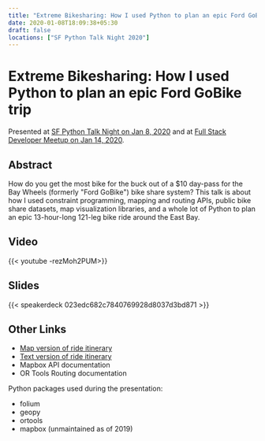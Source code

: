 ```yaml
---
title: "Extreme Bikesharing: How I used Python to plan an epic Ford GoBike trip"
date: 2020-01-08T18:09:38+05:30
draft: false
locations: ["SF Python Talk Night 2020"]
---
```


Extreme Bikesharing: How I used Python to plan an epic Ford GoBike trip
=======================================================================

Presented at [SF Python Talk Night on Jan 8, 2020](https://www.meetup.com/sfpython/events/xkwxvqybccblb/) and at [Full Stack Developer Meetup on Jan 14, 2020](https://www.meetup.com/Full-Stack-Development-Meetup-Group/events/267022346/).

Abstract
--------

How do you get the most bike for the buck out of a $10 day-pass for the Bay Wheels (formerly "Ford GoBike") bike share system? This talk is about how I used constraint programming, mapping and routing APIs, public bike share datasets, map visualization libraries, and a whole lot of Python to plan an epic 13-hour-long 121-leg bike ride around the East Bay.

Video
-----

{{< youtube -rezMoh2PUM>}}

Slides
------

{{< speakerdeck 023edc682c7840769928d8037d3bd871 >}}

Other Links
-----------

* [Map version of ride itinerary](https://jonemo.github.io/fordgobikesunday/)
* [Text version of ride itinerary](https://jonemo.github.io/fordgobikesunday/itinerary.html)
* Mapbox API documentation
* OR Tools Routing documentation

Python packages used during the presentation:

* folium
* geopy
* ortools
* mapbox (unmaintained as of 2019)
